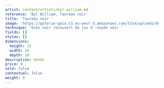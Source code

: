 ```yaml
---
artist: content/artists/byl-william.md
reference: 'Byl William, Taureau noir'
title: 'Taureau noir '
image: 'https://galerie-gaia.s3.eu-west-3.amazonaws.com/tina/uploads/byl-william/galerie-gaia-william byl-byltaureaunoir32x35x32.JPG'
technique: 'Grès noir recouvert de jus d''oxyde noir '
fields: []
styles: []
dimensions:
  height: 32
  width: 35
  depth: 10
description: Vendu
price: 0
sold: false
contextual: false
weight: 0
---
```


